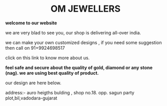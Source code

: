 <html>
<head>
<h1><center> OM JEWELLERS</center></h1>
</head>
<body>
 <b> welcome to our website </b>
 <p> we are very blad to see you,
 our shop is delivering all-over india.
 </p>
<p> we can make your own customized designs , if you need some suggestion then call on <font-colour><blue>91+9924698517</blue></font-colour></p>
<p></p>click on this link to know more about us. </p>
<b>feel safe and secure about the quality of gold, diamond or any stone (nag). we are using best quality of product. </b>
 <p> our design are here below.</p>
<p> address:- auro heigths bulding , shop no.18. opp. sagun party plot,bil,vadodara-gujarat </p>

</body>
